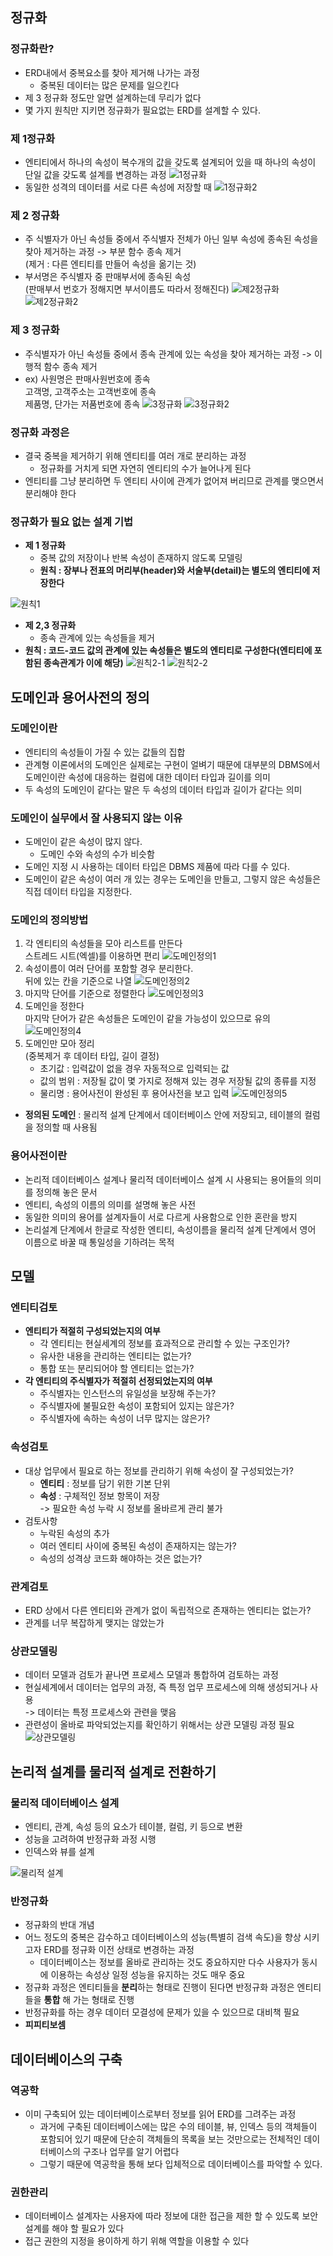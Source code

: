 ## 정규화

### 정규화란?
- ERD내에서 중복요소를 찾아 제거해 나가는 과정
  - 중복된 데이터는 많은 문제를 일으킨다
- 제 3 정규화 정도만 알면 설계하는데 무리가 없다
- 몇 가지 원칙만 지키면 정규화가 필요없는 ERD를 설계할 수 있다.

### 제 1정규화
- 엔티티에서 하나의 속성이 복수개의 값을 갖도록 설계되어 있을 때 하나의 속성이 단일 값을 갖도록 설계를 변경하는 과정
![1정규화](http://i.imgur.com/cpExIQw.png)
- 동일한 성격의 데이터를 서로 다른 속성에 저장할 때
![1정규화2](http://i.imgur.com/GRy8lIM.png)

### 제 2 정규화
- 주 식별자가 아닌 속성들 중에서 주식별자 전체가 아닌 일부 속성에 종속된 속성을 찾아 제거하는 과정 -> 부분 함수 종속 제거  
  (제거 : 다른 엔티티를 만들어 속성을 옮기는 것)
- 부서명은 주식별자 중 판매부서에 종속된 속성  
  (판매부서 번호가 정해지면 부서이름도 따라서 정해진다)
![제2정규화](http://i.imgur.com/v6feEhh.png)
![제2정규화2](http://i.imgur.com/zIkFBN6.png)

### 제 3 정규화
- 주식별자가 아닌 속성들 중에서 종속 관계에 있는 속성을 찾아 제거하는 과정 -> 이행적 함수 종속 제거
- ex) 사원명은 판매사원번호에 종속  
      고객명, 고객주소는 고객번호에 종속  
      제품명, 단가는 저품번호에 종속
![3정규화](http://i.imgur.com/o7WiWdg.png)
![3정규화2](http://i.imgur.com/Ru7FGmH.png)

### 정규화 과정은
- 결국 중복을 제거하기 위해 엔티티를 여러 개로 분리하는 과정
  - 정규화를 거치게 되면 자연히 엔티티의 수가 늘어나게 된다
- 엔티티를 그냥 분리하면 두 엔티티 사이에 관계가 없어져 버리므로 관계를 맺으면서 분리해야 한다


### 정규화가 필요 없는 설계 기법
- **제 1 정규화**
  - 중복 값의 저장이나 반복 속성이 존재하지 않도록 모델링
  - **원칙 : 장부나 전표의 머리부(header)와 서술부(detail)는 별도의 엔티티에 저장한다**

![원칙1](http://i.imgur.com/4nGFBX0.png)

- **제 2,3 정규화**
  - 종속 관계에 있는 속성들을 제거
- **원칙 : 코드-코드 값의 관계에 있는 속성들은 별도의 엔티티로 구성한다(엔티티에 포함된 종속관계가 이에 해당)**
![원칙2-1](http://i.imgur.com/hvxa8sT.png)
![원칙2-2](http://i.imgur.com/eWahbdT.png)

## 도메인과 용어사전의 정의
### 도메인이란
- 엔티티의 속성들이 가질 수 있는 값들의 집합
- 관계형 이론에서의 도메인은 실제로는 구현이 얼벼기 때문에 대부분의 DBMS에서 도메인이란 속성에 대응하는 컬럼에 대한 데이터 타입과 길이를 의미
- 두 속성의 도메인이 같다는 말은 두 속성의 데이터 타입과 길이가 같다는 의미

### 도메인이 실무에서 잘 사용되지 않는 이유
- 도메인이 같은 속성이 많지 않다.
  - 도메인 수와 속성의 수가 비슷함
- 도메인 지정 시 사용하는 데이터 타입은 DBMS 제품에 따라 다를 수 있다.
- 도메인이 같은 속성이 여러 개 있는 경우는 도메인을 만들고, 그렇지 않은 속성들은 직접 데이터 타입을 지정한다.

### 도메인의 정의방법
1.  각 엔티티의 속성들을 모아 리스트를 만든다  
    스트레드 시트(엑셀)를 이용하면 편리
    ![도메인정의1](http://i.imgur.com/MhhWSKE.png)
2.  속성이름이 여러 단어를 포함할 경우 분리한다.  
    뒤에 있는 칸을 기준으로 나열
    ![도메인정의2](http://i.imgur.com/fZ8M3nq.png)
3.  마지막 단어를 기준으로 정렬한다
![도메인정의3](http://i.imgur.com/Qx9S9yz.png)
4.  도메인을 정한다  
    마지막 단어가 같은 속성들은 도메인이 같을 가능성이 있으므로 유의
![도메인정의4](http://i.imgur.com/a2BXg0a.png)
5.  도메인만 모아 정리  
    (중복제거 후 데이터 타입, 길이 결정)
    - 초기값 : 입력값이 없을 경우 자동적으로 입력되는 값
    - 값의 범위 : 저장될 값이 몇 가지로 정해져 있는 경우 저장될 값의 종류를 지정
    - 물리명 : 용어사전이 완성된 후 용어사전을 보고 입력
    ![도메인정의5](http://i.imgur.com/BBnQfFk.png)
- **정의된 도메인** : 물리적 설계 단계에서 데이터베이스 안에 저장되고, 테이블의 컬럼을 정의할 때 사용됨

### 용어사전이란
- 논리적 데이터베이스 설계나 물리적 데이터베이스 설계 시 사용되는 용어들의 의미를 정의해 놓은 문서
- 엔티티, 속성의 이름의 의미를 설명해 놓은 사전
- 동일한 의미의 용어를 설계자들이 서로 다르게 사용함으로 인한 혼란을 방지
- 논리설계 단계에서 한글로 작성한 엔티티, 속성이름을 물리적 설계 단계에서 영어 이름으로 바꿀 때 통일성을 기하려는 목적

## 모델
### 엔티티검토
- **엔티티가 적절히 구성되었는지의 여부**
  - 각 엔티티는 현실세계의 정보를 효과적으로 관리할 수 있는 구조인가?
  - 유사한 내용을 관리하는 엔티티는 없는가?
  - 통합 또는 분리되어야 할 엔티티는 없는가?
- **각 엔티티의 주식별자가 적절히 선정되었는지의 여부**
  - 주식별자는 인스턴스의 유일성을 보장해 주는가?
  - 주식별자에 불필요한 속성이 포함되어 있지는 않은가?
  - 주식별자에 속하는 속성이 너무 많지는 않은가?

### 속성검토
- 대상 업무에서 필요로 하는 정보를 관리하기 위해 속성이 잘 구성되었는가?
  - **엔티티** : 정보를 담기 위한 기본 단위
  - **속성** : 구체적인 정보 항목이 저장  
    -> 필요한 속성 누락 시 정보를 올바르게 관리 불가
- 검토사항
  - 누락된 속성의 추가
  - 여러 엔티티 사이에 중복된 속성이 존재하지는 않는가?
  - 속성의 성격상 코드화 해야하는 것은 없는가?

### 관계검토
- ERD 상에서 다른 엔티티와 관계가 없이 독립적으로 존재하는 엔티티는 없는가?
- 관계를 너무 복잡하게 맺지는 않았는가

### 상관모델링
- 데이터 모델과 검토가 끝나면 프로세스 모델과 통합하여 검토하는 과정
- 현실세계에서 데이터는 업무의 과정, 즉 특정 업무 프로세스에 의해 생성되거나 사용  
  -> 데이터는 특정 프로세스와 관련을 맺음
- 관련성이 올바로 파악되었는지를 확인하기 위해서는 상관 모델링 과정 필요
![상관모델링](http://i.imgur.com/AZZ3Uu9.png)

## 논리적 설계를 물리적 설계로 전환하기

### 물리적 데이터베이스 설계
- 엔티티, 관계, 속성 등의 요소가 테이블, 컬럼, 키 등으로 변환
- 성능을 고려하여 반정규화 과정 시행
- 인덱스와 뷰를 설계

![물리적 설계](http://i.imgur.com/CNTgGJM.png)

### 반정규화
  - 정규화의 반대 개념
  - 어느 정도의 중복은 감수하고 데이터베이스의 성능(특별히 검색 속도)을 향상 시키고자 ERD를 정규화 이전 상태로 변경하는 과정
    - 데이터베이스는 정보를 올바로 관리하는 것도 중요하지만 다수 사용자가 동시에 이용하는 속성상 일정 성능을 유지하는 것도 매우 중요
  - 정규화 과정은 엔티티들을 **분리**하는 형태로 진행이 된다면 반정규화 과정은 엔티티들을 **통합** 해 가는 형태로 진행
  - 반정규화를 하는 경우 데이터 모결성에 문제가 있을 수 있으므로 대비책 필요
  - **피피티보셈**

## 데이터베이스의 구축

### 역공학
- 이미 구축되어 있는 데이터베이스로부터 정보를 읽어 ERD를 그려주는 과정
  - 과거에 구축된 데이터베이스에는 많은 수의 테이블, 뷰, 인덱스 등의 객체들이 포함되어 있기 때문에 단순히 객체들의 목록을 보는 것만으로는 전체적인 데이터베이스의 구조나 업무를 알기 어렵다
  - 그렇기 때문에 역공학을 통해 보다 입체적으로 데이터베이스를 파악할 수 있다.

### 권한관리
- 데이터베이스 설계자는 사용자에 따라 정보에 대한 접근을 제한 할 수 있도록 보안 설계를 해야 할 필요가 있다
- 접근 권한의 지정을 용이하게 하기 위해 역할을 이용할 수 있다
